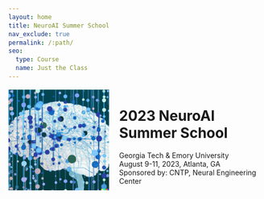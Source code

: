 ```yaml
---
layout: home
title: NeuroAI Summer School
nav_exclude: true
permalink: /:path/
seo:
  type: Course
  name: Just the Class
---
```


<div style="display: flex; align-items: center;">
  <img src="logo.png" alt="NeuroAI Logo" width="200" style="float: left; margin-right: 20px;">
  <div>
    <h1>2023 NeuroAI Summer School</h1>
    <p>
      Georgia Tech & Emory University<br>
      August 9-11, 2023, Atlanta, GA<br>
      Sponsored by: CNTP, Neural Engineering Center
    </p>
  </div>
</div>
